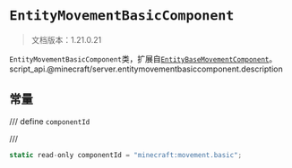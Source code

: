 # `EntityMovementBasicComponent`

> 文档版本：1.21.0.21

`EntityMovementBasicComponent`类，扩展自[`EntityBaseMovementComponent`](./entitybasemovementcomponent.md)。script_api.@minecraft/server.entitymovementbasiccomponent.description

## 常量

/// define
`componentId`


///

```js
static read-only componentId = "minecraft:movement.basic";
```

